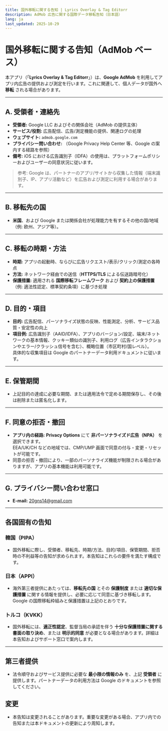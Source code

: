 ```yaml
---
title: 国外移転に関する告知 | Lyrics Overlay & Tag Editorr
description: AdMob 広告に関する国際データ移転告知（日本語）
lang: ja
last_updated: 2025-10-29
---
```


# 国外移転に関する告知（AdMob ベース）

本アプリ（「**Lyrics Overlay & Tag Editorr**」）は、**Google AdMob** を利用してアプリ内広告の提供および測定を行います。これに関連して、個人データが国外へ **移転** される場合があります。

---

## A. 受領者・連絡先
- **受領者:** Google LLC およびその関係会社（AdMob の提供主体）  
- **サービス/役割:** 広告配信、広告/測定機能の提供、関連ログの処理  
- **ウェブサイト:** `admob.google.com`  
- **プライバシー問い合わせ:** （Google Privacy Help Center 等、Google の案内する経路を参照）  
- **備考:** iOS における広告識別子（IDFA）の使用は、プラットフォームポリシーおよびユーザーの同意状況に従います。

> 参考: Google は、パートナーのアプリ/サイトから収集した情報（端末識別子、IP、アプリ活動など）を広告および測定に利用する場合があります。

---

## B. 移転先の国
- **米国**、および Google または関係会社が処理能力を有するその他の国/地域（例: 欧州、アジア等）。

---

## C. 移転の時期・方法
- **時期:** アプリの起動時、ならびに広告リクエスト/表示/クリック/測定の各時点  
- **方法:** ネットワーク経由での送信（**HTTPS/TLS** による伝送路暗号化）  
- **保護措置:** 適用される **国際移転フレームワーク** および **契約上の保護措置**（例: 適法性認定、標準契約条項）に基づき処理

---

## D. 目的・項目
- **目的:** 広告配信、パーソナライズ状態の反映、性能測定、分析、サービス品質・安定性の向上  
- **項目例:** 広告識別子（AAID/IDFA）、アプリのバージョン/設定、端末/ネットワークの基本情報、クッキー類似の識別子、利用ログ（広告インタラクションやエラー/クラッシュ信号を含む）、概略位置（市区町村/国レベル）。  
  具体的な収集項目は Google のパートナーデータ利用ドキュメントに従います。

---

## E. 保管期間
- 上記目的の達成に必要な期間、または適用法令で定める期間保存し、その後は削除または匿名化します。

---

## F. 同意の拒否・撤回
- **アプリ内の経路:** **Privacy Options** にて **非パーソナライズド広告（NPA）** を選択できます。  
  EEA/UK/CH などの地域では、CMP/UMP 画面で同意の付与・変更・リセットが可能です。  
- 同意の拒否・撤回により、一部のパーソナライズ機能が制限される場合がありますが、アプリの基本機能は利用可能です。

---

## G. プライバシー問い合わせ窓口
- **E-mail:** 20gns14@gmail.com

---

## 各国固有の告知

### 韓国（PIPA）
- 国外移転に際し、受領者、移転先、時期/方法、目的/項目、保管期間、拒否時の不利益等の告知が求められます。本告知はこれらの要件を満たす構成です。

### 日本（APPI）
- 海外第三者提供にあたっては、**移転先の国** とその **保護制度** または **適切な保護措置** に関する情報を提供し、必要に応じて同意に基づき移転します。Google の国際移転枠組みと保護措置は上記のとおりです。

### トルコ（KVKK）
- 国外移転には、**適正性認定**、監督当局の承認を伴う **十分な保護措置に関する書面の取り決め**、または **明示的同意** が必要となる場合があります。詳細は本告知およびサポート窓口で案内します。

---

## 第三者提供
- 法令順守およびサービス提供に必要な **最小限の情報のみ** を、上記 **受領者** に提供します。パートナーデータの利用方法は Google のドキュメントを参照してください。

## 変更
- 本告知は変更されることがあります。重要な変更がある場合、アプリ内での告知または本ドキュメントの更新により周知します。
